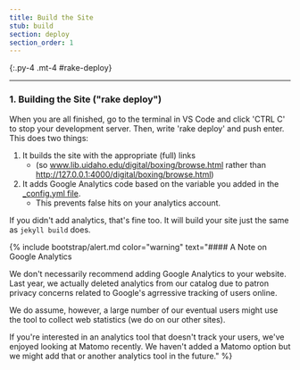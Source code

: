 ```yaml
---
title: Build the Site
stub: build
section: deploy
section_order: 1
---
```


{:.py-4 .mt-4 #rake-deploy}
***
### 1. Building the Site ("rake deploy")

When you are all finished, go to the terminal in VS Code and click 'CTRL C' to stop your development server. Then, write 'rake deploy' and push enter. This does two things: 

1. It builds the site with the appropriate (full) links 
    - (so www.lib.uidaho.edu/digital/boxing/browse.html rather than http://127.0.0.1:4000/digital/boxing/browse.html)
2. It adds Google Analytics code based on the variable you added in the [_config.yml file](config.html). 
    - This prevents false hits on your analytics account.

If you didn't add analytics, that's fine too. It will build your site just the same as `jekyll build` does.

{% include bootstrap/alert.md color="warning" text="#### A Note on Google Analytics

We don't necessarily recommend adding Google Analytics to your website. Last year, we actually deleted analytics from our catalog due to patron privacy concerns related to Google's agrressive tracking of users online. 

We do assume, however, a large number of our eventual users might use the tool to collect web statistics (we do on our other sites). 

If you're interested in an analytics tool that doesn't track your users, we've enjoyed looking at Matomo recently. We haven't added a Matomo option but we might add that or another analytics tool in the future."  %}